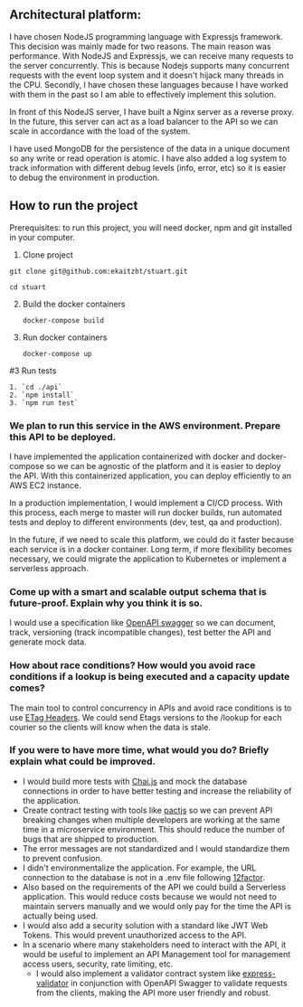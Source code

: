 ## Architectural platform:

I have chosen NodeJS programming language with Expressjs framework. This decision was mainly made for two reasons. The main reason was performance. With NodeJS and Expressjs, we can receive many requests to the server concurrently. This is because Nodejs supports many concurrent requests with the event loop system and it doesn't hijack many threads in the CPU. Secondly, I have chosen these languages because I have worked with them in the past so I am able to effectively implement this solution.

In front of this NodeJS server, I have built a Nginx server as a reverse proxy. In the future, this server can act as a load balancer to the API so we can scale in accordance with the load of the system.

I have used MongoDB for the persistence of the data in a unique document so any write or read operation is atomic. I have also added a log system to track information with different debug levels (info, error, etc) so it is easier to debug the environment in production.

## How to run the project

Prerequisites: to run this project, you will need docker, npm and git installed in your computer.

1. Clone project

`git clone git@github.com:ekaitzht/stuart.git`

`cd stuart`

2. Build the docker containers

   `docker-compose build`

3. Run docker containers

   `docker-compose up`

#3 Run tests

    1. `cd ./api`
    2. `npm install`
    3. `npm run test`

### We plan to run this service in the AWS environment. Prepare this API to be deployed.

I have implemented the application containerized with docker and docker-compose so we can be agnostic of the platform and it is easier to deploy the API. With this containerized application, you can deploy efficiently to an AWS EC2 instance.

In a production implementation, I would implement a CI/CD process. With this process, each merge to master will run docker builds, run automated tests and deploy to different environments (dev, test, qa and production).

In the future, if we need to scale this platform, we could do it faster because each service is in a docker container. Long term, if more flexibility becomes necessary, we could migrate the application to Kubernetes or implement a serverless approach.

### Come up with a smart and scalable output schema that is future-proof. Explain why you think it is so.

I would use a specification like [OpenAPI swagger](https://swagger.io/specification/) so we can document, track, versioning (track incompatible changes), test better the API and generate mock data.

### How about race conditions? How would you avoid race conditions if a lookup is being executed and a capacity update comes?

The main tool to control concurrency in APIs and avoid race conditions is to use [ETag Headers](https://www.ibm.com/support/knowledgecenter/SSQP76_8.9.0/com.ibm.odm.itoa.admin/topics/tsk_entities_update_etag.html). We could send Etags versions to the
/lookup for each courier so the clients will know when the data is stale.

### If you were to have more time, what would you do? Briefly explain what could be improved.

- I would build more tests with [Chai.js](https://www.chaijs.com/) and mock the database connections in order to have better testing and increase the reliability of the application.
- Create contract testing with tools like [pactjs](https://github.com/pact-foundation/pact-js) so we can prevent API breaking changes when multiple developers are working at the same time in a microservice environment. This should reduce the number of bugs that are shipped to production.
- The error messages are not standardized and I would standardize them to prevent confusion.
- I didn't environmentalize the application. For example, the URL connection to the database is not in a .env file following [12factor](https://12factor.net/).
- Also based on the requirements of the API we could build a Serverless application. This would reduce costs because we would not need to maintain servers manually and we would only pay for the time the API is actually being used.
- I would also add a security solution with a standard like JWT Web Tokens. This would prevent unauthorized access to the API.
- In a scenario where many stakeholders need to interact with the API, it would be useful to implement an API Management tool for management access users, security, rate limiting, etc.
  - I would also implement a validator contract system like [express-validator](https://express-validator.github.io/docs/) in conjunction with OpenAPI Swagger to validate requests from the clients, making the API more user friendly and robust.
